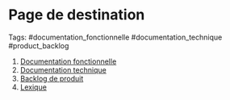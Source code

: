 # Page de destination
Tags: #documentation_fonctionnelle #documentation_technique #product_backlog 

1. [Documentation fonctionnelle](../documentation_fonctionnelle/index)
2. [Documentation technique](../documentation_technique/index)
3. [Backlog de produit](../product_backlog/index)
4. [Lexique](/lexique)